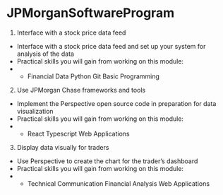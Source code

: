 # JPMorganSoftwareProgram
1. Interface with a stock price data feed
- Interface with a stock price data feed and set up your system for analysis of the data
- Practical skills you will gain from working on this module:
- - Financial Data Python Git Basic Programming

2. Use JPMorgan Chase frameworks and tools
- Implement the Perspective open source code in preparation for data visualization
- Practical skills you will gain from working on this module:
- - React Typescript Web Applications

3. Display data visually for traders
- Use Perspective to create the chart for the trader’s dashboard
- Practical skills you will gain from working on this module:
- - Technical Communication Financial Analysis Web Applications
